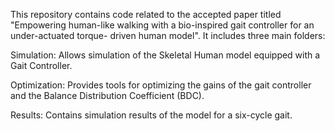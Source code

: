This repository contains code related to the accepted paper titled "Empowering human-like walking with a bio-inspired gait controller for an under-actuated torque- driven human model". It includes three main folders:

Simulation: Allows simulation of the Skeletal Human model equipped with a Gait Controller.

Optimization: Provides tools for optimizing the gains of the gait controller and the Balance Distribution Coefficient (BDC).

Results: Contains simulation results of the model for a six-cycle gait.


